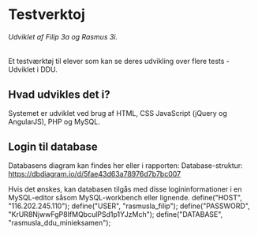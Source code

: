 # Testverktoj
###### Udviklet af Filip 3a og Rasmus 3i.
Et testværktøj til elever som kan se deres udvikling over flere tests - Udviklet i DDU.

## Hvad udvikles det i?
Systemet er udviklet ved brug af HTML, CSS JavaScript (jQuery og AngularJS), PHP og MySQL. 

## Login til database
Databasens diagram kan findes her eller i rapporten: 
Database-struktur: https://dbdiagram.io/d/5fae43d63a78976d7b7bc007

Hvis det ønskes, kan databasen tilgås med disse logininformationer i en MySQL-editor såsom MySQL-workbench eller lignende. 
define("HOST", "116.202.245.110");
define("USER", "rasmusla_filip");
define("PASSWORD", "KrUR8NjwwFgP8IfMQbculPSd1p1YJzMch");
define("DATABASE", "rasmusla_ddu_minieksamen");

